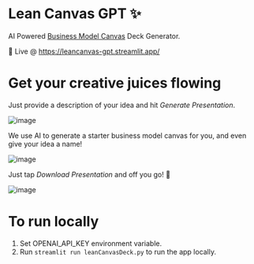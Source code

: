 # Lean Canvas GPT ✨
AI Powered [Business Model Canvas](https://en.wikipedia.org/wiki/Business_Model_Canvas) Deck Generator.

🚀 Live @ https://leancanvas-gpt.streamlit.app/

# Get your creative juices flowing
Just provide a description of your idea and hit _Generate Presentation_. 

![image](https://user-images.githubusercontent.com/4107912/228465583-8ea00de2-8719-4eb8-aec6-625ef91d1992.png)

We use AI to generate a starter business model canvas for you, and even give your idea a name!

![image](https://user-images.githubusercontent.com/4107912/228466160-daf309ee-7d22-4a75-baaf-c83994d24f48.png)

Just tap _Download Presentation_ and off you go! 🚀

![image](https://user-images.githubusercontent.com/4107912/228467286-79b6a92a-22f6-4a14-827a-9d974aa62d7f.png)

# To run locally
1. Set OPENAI_API_KEY environment variable.
2. Run `streamlit run leanCanvasDeck.py` to run the app locally.

